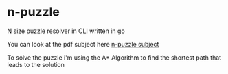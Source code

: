 # n-puzzle

N size puzzle resolver in CLI written in go

You can look at the pdf subject here [n-puzzle subject](https://github.com/vinceduong/n-puzzle/blob/main/npuzzle.en.pdf)

To solve the puzzle i'm using the A* Algorithm to find the shortest path that leads to the solution

